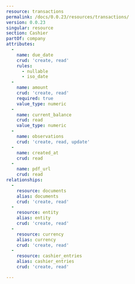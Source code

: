 ```yaml
---
resource: transactions
permalink: /docs/0.0.23/resources/transactions/
version: 0.0.23
singular: resource
section: Cashier
partOf: company
attributes:
  -
    name: due_date
    crud: 'create, read'
    rules:
      - nullable
      - iso_date
  -
    name: amount
    crud: 'create, read'
    required: true
    value_type: numeric
  -
    name: current_balance
    crud: read
    value_type: numeric
  -
    name: observations
    crud: 'create, read, update'
  -
    name: created_at
    crud: read
  -
    name: pdf_url
    crud: read
relationships:
  -
    resource: documents
    alias: documents
    crud: 'create, read'
  -
    resource: entity
    alias: entity
    crud: 'create, read'
  -
    resource: currency
    alias: currency
    crud: 'create, read'
  -
    resource: cashier_entries
    alias: cashier_entries
    crud: 'create, read'

---
```

